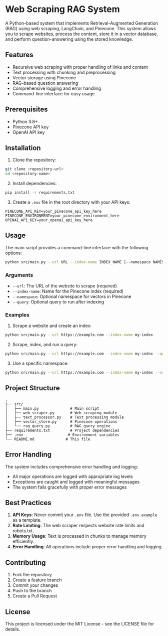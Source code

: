 # Web Scraping RAG System

A Python-based system that implements Retrieval-Augmented Generation (RAG) using web scraping, LangChain, and Pinecone. This system allows you to scrape websites, process the content, store it in a vector database, and perform question-answering using the stored knowledge.

## Features

- Recursive web scraping with proper handling of links and content
- Text processing with chunking and preprocessing
- Vector storage using Pinecone
- RAG-based question answering
- Comprehensive logging and error handling
- Command-line interface for easy usage

## Prerequisites

- Python 3.8+
- Pinecone API key
- OpenAI API key

## Installation

1. Clone the repository:
```bash
git clone <repository-url>
cd <repository-name>
```

2. Install dependencies:
```bash
pip install -r requirements.txt
```

3. Create a `.env` file in the root directory with your API keys:
```
PINECONE_API_KEY=your_pinecone_api_key_here
PINECONE_ENVIRONMENT=your_pinecone_environment_here
OPENAI_API_KEY=your_openai_api_key_here
```

## Usage

The main script provides a command-line interface with the following options:

```bash
python src/main.py --url URL --index-name INDEX_NAME [--namespace NAMESPACE] [--query QUERY]
```

### Arguments

- `--url`: The URL of the website to scrape (required)
- `--index-name`: Name for the Pinecone index (required)
- `--namespace`: Optional namespace for vectors in Pinecone
- `--query`: Optional query to run after indexing

### Examples

1. Scrape a website and create an index:
```bash
python src/main.py --url https://example.com --index-name my-index
```

2. Scrape, index, and run a query:
```bash
python src/main.py --url https://example.com --index-name my-index --query "What is the main topic of the website?"
```

3. Use a specific namespace:
```bash
python src/main.py --url https://example.com --index-name my-index --namespace website1
```

## Project Structure

```
.
├── src/
│   ├── main.py              # Main script
│   ├── web_scraper.py       # Web scraping module
│   ├── text_processor.py    # Text processing module
│   ├── vector_store.py      # Pinecone operations
│   └── rag_query.py         # RAG query engine
├── requirements.txt         # Project dependencies
├── .env                    # Environment variables
└── README.md              # This file
```

## Error Handling

The system includes comprehensive error handling and logging:

- All major operations are logged with appropriate log levels
- Exceptions are caught and logged with meaningful messages
- The system fails gracefully with proper error messages

## Best Practices

1. **API Keys**: Never commit your `.env` file. Use the provided `.env.example` as a template.
2. **Rate Limiting**: The web scraper respects website rate limits and robots.txt.
3. **Memory Usage**: Text is processed in chunks to manage memory efficiently.
4. **Error Handling**: All operations include proper error handling and logging.

## Contributing

1. Fork the repository
2. Create a feature branch
3. Commit your changes
4. Push to the branch
5. Create a Pull Request

## License

This project is licensed under the MIT License - see the LICENSE file for details. 